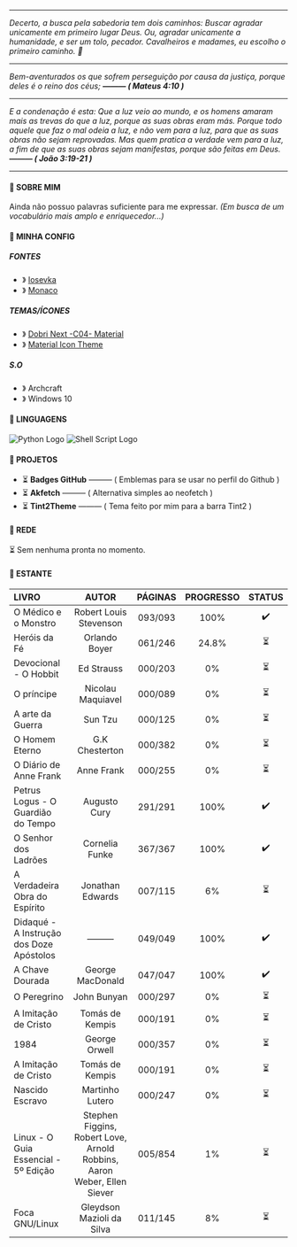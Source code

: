 <hr>
<em> Decerto, a busca pela sabedoria tem dois caminhos: Buscar agradar unicamente em primeiro lugar Deus. Ou, agradar unicamente a humanidade, e ser um tolo, pecador. Cavalheiros e madames, eu escolho o primeiro caminho. 💭 </em> </h4>

<hr>
<em> <!-- —————— Abrimento dos versículos —————— -->

Bem-aventurados os que sofrem perseguição por causa da justiça, porque deles é o reino dos céus;
<strong> ——— ( Mateus 4:10 ) </strong>

<hr>

E a condenação é esta: Que a luz veio ao mundo, e os homens amaram mais as trevas do que a luz, porque as suas obras eram más.
Porque todo aquele que faz o mal odeia a luz, e não vem para a luz, para que as suas obras não sejam reprovadas.
Mas quem pratica a verdade vem para a luz, a fim de que as suas obras sejam manifestas, porque são feitas em Deus.
<strong> ——— ( João 3:19-21 ) </strong>



</em> <!-- —————— Fechamento dos versículos —————— -->

<hr>

<!-- —————— SOBRE MIM —————— -->
<h4> 📍 SOBRE MIM </h4>

Ainda não possuo palavras suficiente para me expressar. <em>(Em busca de um vocabulário mais amplo e enriquecedor...)</em>

<!-- —————— SOBRE MIM —————— -->

<!-- —————— CONFIGURAÇÃO —————— -->
<h4> 📍 MINHA CONFIG </h4> 

<h5> FONTES </h5>

 - 》 [Iosevka](https://github.com/be5invis/iosevka)</li>
 - 》 [Monaco](https://github.com/taodongl/monaco.ttf)</li>
 
<h5> TEMAS/ÍCONES </h5>
 
- 》 [Dobri Next -C04- Material](https://marketplace.visualstudio.com/items?itemName=sldobri.bunker)
- 》 [Material Icon Theme](https://marketplace.visualstudio.com/items?itemName=PKief.material-icon-theme)

<h5> S.O</h5>

- 》 Archcraft
- 》 Windows 10

<!-- —————— CONFIGURAÇÃO —————— -->

<!-- —————— LINGUAGENS —————— -->
<h4> 📍 LINGUAGENS </h4>

![Python Logo](https://cdn.discordapp.com/attachments/569005079932305410/994056796803190844/python.png "Python")
![Shell Script Logo](https://cdn.discordapp.com/attachments/569005079932305410/994058299215462570/shellscript.png "Shell Script")

<!-- —————— LINGUAGENS —————— -->


<!-- —————— PROJETOS —————— -->
<h4> 📍 PROJETOS </h4>

- ⏳ **Badges GitHub** ——— ( Emblemas para se usar no perfil do Github )
- ⏳ **Akfetch** ——— ( Alternativa simples ao neofetch )
- ⏳ **Tint2Theme** ——— ( Tema feito por mim para a barra Tint2 )

<!-- —————— PROJETOS —————— -->


<!-- —————— REDE —————— -->
<h4> 📍 REDE </h4>

⏳ Sem nenhuma pronta no momento.

<!-- —————— REDE —————— -->

<!-- —————— ESTANTE —————— -->
<h4> 📍 ESTANTE </h4>

| LIVRO | AUTOR | PÁGINAS | PROGRESSO | STATUS |
| :---- | :---: | :-:| :-: | :-: |
| O Médico e o Monstro | Robert Louis Stevenson | 093/093 | 100% | ✔️ |
| Heróis da Fé | Orlando Boyer | 061/246 | 24.8% |⏳ | 
| Devocional - O Hobbit | Ed Strauss | 000/203 | 0% | ⏳ |
| O príncipe | Nicolau Maquiavel | 000/089 | 0% | ⏳ |
| A arte da Guerra | Sun Tzu | 000/125 | 0% | ⏳ |
| O Homem Eterno | G.K Chesterton | 000/382 | 0% | ⏳ |
| O Diário de Anne Frank | Anne Frank | 000/255 | 0% | ⏳ |
| Petrus Logus - O Guardião do Tempo | Augusto Cury | 291/291 | 100% | ✔️ |
| O Senhor dos Ladrões | Cornelia Funke | 367/367 | 100% | ✔️ |
| A Verdadeira Obra do Espírito | Jonathan Edwards | 007/115 | 6% | ⏳ |
| Didaqué - A Instrução dos Doze Apóstolos | ——— | 049/049 | 100% | ✔️ |
| A Chave Dourada | George MacDonald | 047/047 | 100% | ✔️ |
| O Peregrino | John Bunyan | 000/297 | 0% | ⏳ |
| A Imitação de Cristo | Tomás de Kempis | 000/191 | 0% | ⏳ |
| 1984 | George Orwell | 000/357 | 0% | ⏳ |
| A Imitação de Cristo | Tomás de Kempis | 000/191| 0% | ⏳ |
| Nascido Escravo | Martinho Lutero | 000/247 | 0% | ⏳ |
| Linux - O Guia Essencial - 5º Edição | Stephen Figgins, Robert Love, Arnold Robbins, Aaron Weber, Ellen Siever | 005/854 | 1% | ⏳ |  
| Foca GNU/Linux | Gleydson Mazioli da Silva | 011/145 | 8% | ⏳ | 


<!-- —————— ESTANTE —————— -->
